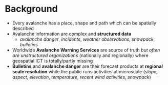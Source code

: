 # Background

* Every avalanche has a place, shape and path which can be spatially described
* Avalanche information are complex and **structured data**
    * *avalanche danger*, *incidents*, *weather observations*, *snowpack*, *bulletins*
* Worldwide **Avalanche Warning Services** are source of truth *but often are unstructured organizations* (nationally and regionally) where geospatial ICT is totally/partly missing
* **Bulletins** and **avalanche danger** are their forecast products at **regional scale resolution** while the public runs activities at microscale (*slope*, *aspect*, *elevation*, *temperature*, *recent wind activities*, *snowpack*)

